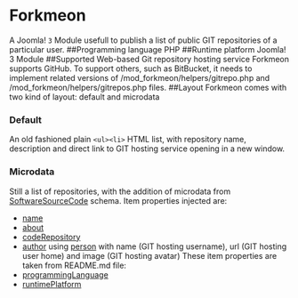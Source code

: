 Forkmeon
=========
A Joomla! ```3``` Module usefull to publish a list of public GIT repositories of a particular user.
##Programming language
PHP
##Runtime platform
Joomla! 3 Module
##Supported Web-based Git repository hosting service
Forkmeon supports GitHub.
To support others, such as BitBucket, it needs to implement related versions of /mod_forkmeon/helpers/gitrepo.php and /mod_forkmeon/helpers/gitrepos.php files.
##Layout
Forkmeon comes with two kind of layout: default and microdata
### Default
An old fashioned plain ```<ul><li>``` HTML list, with repository name, description and direct link to GIT hosting service opening in a new window.
### Microdata
Still a list of repositories, with the addition of microdata from [SoftwareSourceCode](http://schema.org/SoftwareSourceCode "SoftwareSourceCode") schema.
Item properties injected are:
* [name](http://schema.org/name "Name")
* [about](http://schema.org/about "Name")
* [codeRepository](http://schema.org/codeRepository "codeRepository")
* [author](http://schema.org/author "author") using [person](http://schema.org/Person "person") with name (GIT hosting username), url (GIT hosting user home) and image (GIT hosting avatar)
These item properties are taken from README.md file:
* [programmingLanguage](http://schema.org/programmingLanguage "programmingLanguage")
* [runtimePlatform](http://schema.org/runtimePlatform "runtimePlatform")
